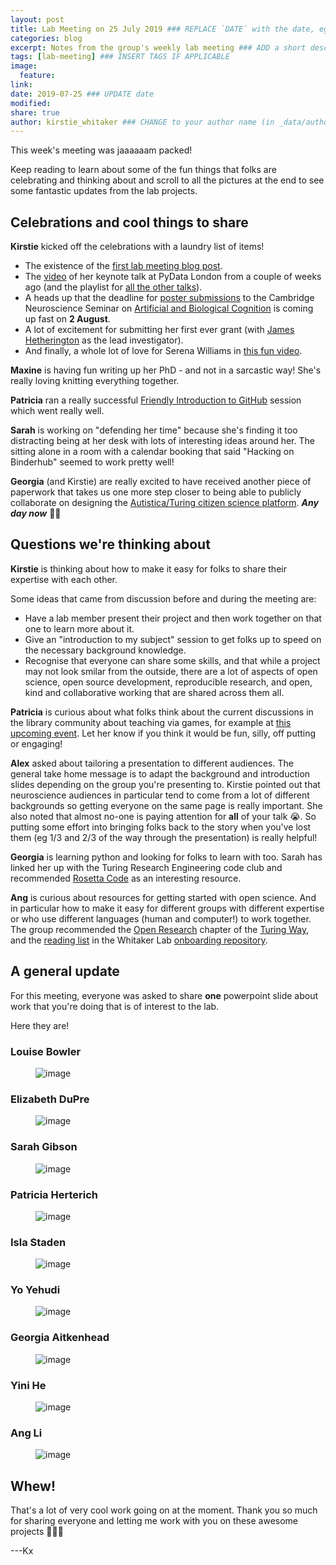 ```yaml
---
layout: post
title: Lab Meeting on 25 July 2019 ### REPLACE `DATE` with the date, eg: 18 July 2019
categories: blog
excerpt: Notes from the group's weekly lab meeting ### ADD a short description (or keep that one if you'd)
tags: [lab-meeting] ### INSERT TAGS IF APPLICABLE
image:
  feature:
link: 
date: 2019-07-25 ### UPDATE date
modified:
share: true
author: kirstie_whitaker ### CHANGE to your author name (in _data/authors.yml)
---
```


This week's meeting was jaaaaaam packed!

Keep reading to learn about some of the fun things that folks are celebrating and thinking about and scroll to all the pictures at the end to see some fantastic updates from the lab projects.

## Celebrations and cool things to share

**Kirstie** kicked off the celebrations with a laundry list of items!

* The existence of the [first lab meeting blog post](2019-07-18-lab-meeting.md).
* The [video](https://youtu.be/IG3PcZ6EhiU) of her keynote talk at PyData London from a couple of weeks ago (and the playlist for [all the other talks](https://www.youtube.com/playlist?list=PLGVZCDnMOq0ocea1dd0it7jX7HgvZCjSW)).
* A heads up that the deadline for [poster submissions](http://www.neuroscience.cam.ac.uk/events/ABC2019/pages/abc-programme.html) to the Cambridge Neuroscience Seminar on [Artificial and Biological Cognition](http://www.neuroscience.cam.ac.uk/events/ABC2019/pages/abc-programme.html) is coming up fast on **2 August**.
* A lot of excitement for submitting her first ever grant (with [James Hetherington](https://www.turing.ac.uk/people/programme-directors/james-hetherington) as the lead investigator).
* And finally, a whole lot of love for Serena Williams in [this fun video](https://twitter.com/ItsBlackCulture/status/1152288508939243521?s=20).

**Maxine** is having fun writing up her PhD - and not in a sarcastic way!
She's really loving knitting everything together.

**Patricia** ran a really successful [Friendly Introduction to GitHub](https://pherterich.github.io/friendly-github-intro/) session which went really well.

**Sarah** is working on "defending her time" because she's finding it too distracting being at her desk with lots of interesting ideas around her.
The sitting alone in a room with a calendar booking that said "Hacking on Binderhub" seemed to work pretty well!

**Georgia** (and Kirstie) are really excited to have received another piece of paperwork that takes us one more step closer to being able to publicly collaborate on designing the [Autistica/Turing citizen science platform](https://www.turing.ac.uk/research/research-projects/citizen-science-platform-autistica).
***Any day now*** 🤞🤞

## Questions we're thinking about

**Kirstie** is thinking about how to make it easy for folks to share their expertise with each other.

Some ideas that came from discussion before and during the meeting are:

* Have a lab member present their project and then work together on that one to learn more about it.
* Give an "introduction to my subject" session to get folks up to speed on the necessary background knowledge.
* Recognise that everyone can share some skills, and that while a project may not look smilar from the outside, there are a lot of aspects of open science, open source development, reproducible research, and open, kind and collaborative working that are shared across them all.

**Patricia** is curious about what folks think about the current discussions in the library community about teaching via games, for example at [this upcoming event](https://www.eventbrite.co.uk/e/research-support-games-day-tickets-65786526271).
Let her know if you think it would be fun, silly, off putting or engaging!

**Alex** asked about tailoring a presentation to different audiences.
The general take home message is to adapt the background and introduction slides depending on the group you're presenting to.
Kirstie pointed out that neuroscience audiences in particular tend to come from a lot of different backgrounds so getting everyone on the same page is really important.
She also noted that almost no-one is paying attention for **all** of your talk 😭.
So putting some effort into bringing folks back to the story when you've lost them (eg 1/3 and 2/3 of the way through the presentation) is really helpful!

**Georgia** is learning python and looking for folks to learn with too.
Sarah has linked her up with the Turing Research Engineering code club and recommended [Rosetta Code](http://rosettacode.org/wiki/Rosetta_Code) as an interesting resource.

**Ang** is curious about resources for getting started with open science.
And in particular how to make it easy for different groups with different expertise or who use different languages (human and computer!) to work together.
The group recommended the [Open Research](https://the-turing-way.netlify.com/open_research/open_research.html) chapter of the [Turing Way](https://the-turing-way.netlify.com), and the [reading list](https://github.com/WhitakerLab/Onboarding/blob/master/READING_LISTS/ReproducibilityAndOpenScience.md) in the Whitaker Lab [onboarding repository](https://github.com/WhitakerLab/Onboarding).

## A general update

For this meeting, everyone was asked to share **one** powerpoint slide about work that you're doing that is of interest to the lab.

Here they are!

### Louise Bowler

<figure>
	<img src="/images/lab-meeting/2019-07-25/LouiseSlide.jpg" alt="image">
</figure>

### Elizabeth DuPre

<figure>
	<img src="/images/lab-meeting/2019-07-25/ElizabethSlide.jpg" alt="image">
</figure>

### Sarah Gibson

<figure>
	<img src="/images/lab-meeting/2019-07-25/SarahSlide.jpg" alt="image">
</figure>

### Patricia Herterich

<figure>
	<img src="/images/lab-meeting/2019-07-25/PatriciaSlide.png" alt="image">
</figure>

### Isla Staden

<figure>
	<img src="/images/lab-meeting/2019-07-25/IslaSlide.jpg" alt="image">
</figure>

### Yo Yehudi

<figure>
	<img src="/images/lab-meeting/2019-07-25/YoSlide.png" alt="image">
</figure>

### Georgia Aitkenhead

<figure>
	<img src="/images/lab-meeting/2019-07-25/GeorgiaSlide.jpg" alt="image">
</figure>


### Yini He

<figure>
	<img src="/images/lab-meeting/2019-07-25/YiniSlide.jpg" alt="image">
</figure>

### Ang Li

<figure>
	<img src="/images/lab-meeting/2019-07-25/AngSlide.jpg" alt="image">
</figure>

## Whew!

That's a lot of very cool work going on at the moment.
Thank you so much for sharing everyone and letting me work with you on these awesome projects 💖💖💖

---Kx